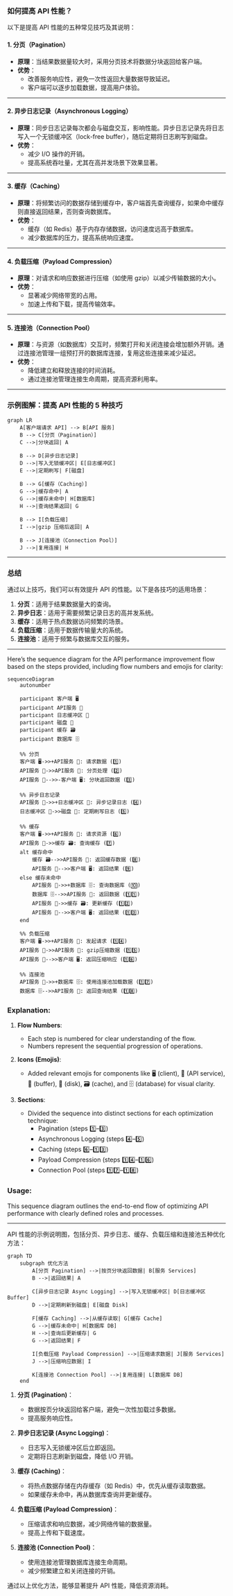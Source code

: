 ### 如何提高 API 性能？

以下是提高 API 性能的五种常见技巧及其说明：

#### 1. **分页（Pagination）**
- **原理**：当结果数据量较大时，采用分页技术将数据分块返回给客户端。
- **优势**：
  - 改善服务响应性，避免一次性返回大量数据导致延迟。
  - 客户端可以逐步加载数据，提高用户体验。
  
---

#### 2. **异步日志记录（Asynchronous Logging）**
- **原理**：同步日志记录每次都会与磁盘交互，影响性能。异步日志记录先将日志写入一个无锁缓冲区（lock-free buffer），随后定期将日志刷写到磁盘。
- **优势**：
  - 减少 I/O 操作的开销。
  - 提高系统吞吐量，尤其在高并发场景下效果显著。

---

#### 3. **缓存（Caching）**
- **原理**：将频繁访问的数据存储到缓存中，客户端首先查询缓存，如果命中缓存则直接返回结果，否则查询数据库。
- **优势**：
  - 缓存（如 Redis）基于内存存储数据，访问速度远高于数据库。
  - 减少数据库的压力，提高系统响应速度。

---

#### 4. **负载压缩（Payload Compression）**
- **原理**：对请求和响应数据进行压缩（如使用 gzip）以减少传输数据的大小。
- **优势**：
  - 显著减少网络带宽的占用。
  - 加速上传和下载，提高传输效率。

---

#### 5. **连接池（Connection Pool）**
- **原理**：与资源（如数据库）交互时，频繁打开和关闭连接会增加额外开销。通过连接池管理一组预打开的数据库连接，复用这些连接来减少延迟。
- **优势**：
  - 降低建立和释放连接的时间消耗。
  - 通过连接池管理连接生命周期，提高资源利用率。

---

### **示例图解：提高 API 性能的 5 种技巧**

```mermaid
graph LR
    A[客户端请求 API] --> B[API 服务]
    B --> C[分页（Pagination）]
    C -->|分块返回| A
    
    B --> D[异步日志记录]
    D -->|写入无锁缓冲区| E[日志缓冲区]
    E -->|定期刷写| F[磁盘]
    
    B --> G[缓存（Caching）]
    G -->|缓存命中| A
    G -->|缓存未命中| H[数据库]
    H -->|查询结果返回| G
    
    B --> I[负载压缩]
    I -->|gzip 压缩后返回| A
    
    B --> J[连接池（Connection Pool）]
    J -->|复用连接| H
```

---

### 总结

通过以上技巧，我们可以有效提升 API 的性能。以下是各技巧的适用场景：
1. **分页**：适用于结果数据量大的查询。
2. **异步日志**：适用于需要频繁记录日志的高并发系统。
3. **缓存**：适用于热点数据访问频繁的场景。
4. **负载压缩**：适用于数据传输量大的系统。
5. **连接池**：适用于频繁与数据库交互的服务。

---

Here’s the sequence diagram for the API performance improvement flow based on the steps provided, including flow numbers and emojis for clarity:

```mermaid
sequenceDiagram
    autonumber

    participant 客户端 🖥️
    participant API服务 🔧
    participant 日志缓冲区 💾
    participant 磁盘 📀
    participant 缓存 🗃️
    participant 数据库 🗄️

    %% 分页
    客户端 🖥️->>+API服务 🔧: 请求数据 (1️⃣)
    API服务 🔧->>API服务 🔧: 分页处理 (2️⃣)
    API服务 🔧-->>-客户端 🖥️: 分块返回数据 (3️⃣)

    %% 异步日志记录
    API服务 🔧->>+日志缓冲区 💾: 异步记录日志 (4️⃣)
    日志缓冲区 💾->>磁盘 📀: 定期刷写日志 (5️⃣)

    %% 缓存
    客户端 🖥️->>+API服务 🔧: 请求资源 (6️⃣)
    API服务 🔧->>缓存 🗃️: 查询缓存 (7️⃣)
    alt 缓存命中
        缓存 🗃️-->>API服务 🔧: 返回缓存数据 (8️⃣)
        API服务 🔧-->>客户端 🖥️: 返回结果 (9️⃣)
    else 缓存未命中
        API服务 🔧->>+数据库 🗄️: 查询数据库 (🔟)
        数据库 🗄️-->>API服务 🔧: 返回数据 (1️⃣1️⃣)
        API服务 🔧->>缓存 🗃️: 更新缓存 (1️⃣2️⃣)
        API服务 🔧-->>客户端 🖥️: 返回结果 (1️⃣3️⃣)
    end

    %% 负载压缩
    客户端 🖥️->>+API服务 🔧: 发起请求 (1️⃣4️⃣)
    API服务 🔧->>API服务 🔧: gzip压缩数据 (1️⃣5️⃣)
    API服务 🔧-->>客户端 🖥️: 返回压缩响应 (1️⃣6️⃣)

    %% 连接池
    API服务 🔧->>+数据库 🗄️: 使用连接池加载数据 (1️⃣7️⃣)
    数据库 🗄️-->>API服务 🔧: 返回查询结果 (1️⃣8️⃣)
```

### Explanation:
1. **Flow Numbers**:
   - Each step is numbered for clear understanding of the flow.
   - Numbers represent the sequential progression of operations.
   
2. **Icons (Emojis)**:
   - Added relevant emojis for components like 🖥️ (client), 🔧 (API service), 💾 (buffer), 📀 (disk), 🗃️ (cache), and 🗄️ (database) for visual clarity.

3. **Sections**:
   - Divided the sequence into distinct sections for each optimization technique:
     - Pagination (steps 1️⃣–3️⃣)
     - Asynchronous Logging (steps 4️⃣–5️⃣)
     - Caching (steps 6️⃣–1️⃣3️⃣)
     - Payload Compression (steps 1️⃣4️⃣–1️⃣6️⃣)
     - Connection Pool (steps 1️⃣7️⃣–1️⃣8️⃣)

### Usage:
This sequence diagram outlines the end-to-end flow of optimizing API performance with clearly defined roles and processes.

---

API 性能的示例说明图，包括分页、异步日志、缓存、负载压缩和连接池五种优化方法：

```mermaid
graph TD
    subgraph 优化方法
        A[分页 Pagination] -->|按页分块返回数据| B[服务 Services]
        B -->|返回结果| A

        C[异步日志记录 Async Logging] -->|写入无锁缓冲区| D[日志缓冲区 Buffer]
        D -->|定期刷新到磁盘| E[磁盘 Disk]

        F[缓存 Caching] -->|从缓存读取| G[缓存 Cache]
        G -->|缓存未命中| H[数据库 DB]
        H -->|查询后更新缓存| G
        G -->|返回结果| F

        I[负载压缩 Payload Compression] -->|压缩请求数据| J[服务 Services]
        J -->|压缩响应数据| I

        K[连接池 Connection Pool] -->|复用连接| L[数据库 DB]
    end
```

1. **分页 (Pagination)**：
   - 数据按页分块返回给客户端，避免一次性加载过多数据。
   - 提高服务响应性。

2. **异步日志记录 (Async Logging)**：
   - 日志写入无锁缓冲区后立即返回。
   - 定期将日志刷新到磁盘，降低 I/O 开销。

3. **缓存 (Caching)**：
   - 将热点数据存储在内存缓存（如 Redis）中，优先从缓存读取数据。
   - 如果缓存未命中，再从数据库查询并更新缓存。

4. **负载压缩 (Payload Compression)**：
   - 压缩请求和响应数据，减少网络传输的数据量。
   - 提高上传和下载速度。

5. **连接池 (Connection Pool)**：
   - 使用连接池管理数据库连接生命周期。
   - 减少频繁建立和关闭连接的开销。

通过以上优化方法，能够显著提升 API 性能，降低资源消耗。
